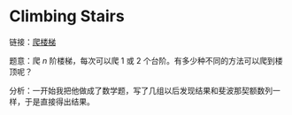 # Climbing Stairs

链接：[爬楼梯](https://leetcode-cn.com/problems/climbing-stairs/description/)

题意：爬 *n* 阶楼梯，每次可以爬 1 或 2 个台阶。有多少种不同的方法可以爬到楼顶呢？

分析：一开始我把他做成了数学题，写了几组以后发现结果和斐波那契额数列一样，于是直接得出结果。